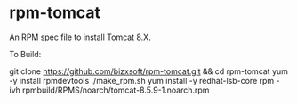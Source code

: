 rpm-tomcat
===========

An RPM spec file to install Tomcat 8.X.

To Build:

git clone https://github.com/bizxsoft/rpm-tomcat.git && cd rpm-tomcat
yum -y install rpmdevtools
./make_rpm.sh
yum install -y redhat-lsb-core
rpm -ivh rpmbuild/RPMS/noarch/tomcat-8.5.9-1.noarch.rpm
